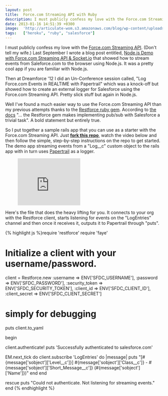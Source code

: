 ```yaml
---
layout: post
title:  Force.com Streaming API with Ruby
description: I must publicly confess my love with the Force.com Streaming API . (Dont tell my wife.) Last September I wrote a blog post entitled, Node.js Demo with Force.com Streaming API & Socket.io that showed how to stream events from Saleforce.com to the browser using Node.js. It was a pretty cool app if you are familiar with Node.js. Then at Dreamforce 12 I did an Un-Conference session called, Log Force.com Events in REALTIME with Papertrail which was a knock-off but showed how to create an external log
date: 2013-01-16 14:51:39 +0300
image:  'http://articulate-wom.s3.amazonaws.com/blog/wp-content/uploads/2013/09/elearning-firehose.jpg'
tags:   ["heroku", "ruby", "salesforce"]
---
```

<p>I must publicly confess my love with the <a href="http://www.salesforce.com/us/developer/docs/api_streaming/index.htm">Force.com Streaming API</a>. (Don't tell my wife.) Last September I wrote a blog post entitled, <a href="/2012/09/07/node-demo-with-force-com-streaming-api-socket-io/">Node.js Demo with Force.com Streaming API & Socket.io</a> that showed how to stream events from Saleforce.com to the browser using Node.js. It was a pretty cool app if you are familiar with Node.js.</p>
<p>Then at Dreamforce '12 I did an Un-Conference session called, "Log Force.com Events in REALTIME with Papertrail" which was a knock-off but showed how to create an external logger for Salesforce using the Force.com Streaming API. Pretty slick stuff but again in Node.js.</p>
<p>Well I've found a much easier way to use the Force.com Streaming API than my previous attempts thanks to the <a href="https://github.com/ejholmes/restforce">Restforce ruby gem</a>. According to <a href="https://github.com/ejholmes/restforce#streaming">the docs</a> "... the Restforce gem makes implementing pub/sub with Salesforce a trivial task". A bold statement but entirely true.</p>
<p>So I put together a sample rails app that you can use as a starter with the Force.com Streaming API. Just <strong><a href="https://github.com/jeffdonthemic/sfdc-rails-papertrail-logger">fork this repo</a></strong>, watch the video below and then follow the simple, step-by-step instructions on the repo to get started. The demo app streaming events from a "Log__c" custom object to the rails app with in turn uses <a href="http://papertrailapp.com">Papertrail</a> as a logger.</p>
<figure class="kg-card kg-embed-card"><iframe width="200" height="150" src="https://www.youtube.com/embed/h1h_vGuIC2U?feature=oembed" frameborder="0" allow="accelerometer; autoplay; clipboard-write; encrypted-media; gyroscope; picture-in-picture" allowfullscreen></iframe></figure><p>Here's the file that does the heavy lifting for you. It connects to your org with the Restforce client, starts listening for events on the "LogEntries" channel and then once it receives it, outputs it to Papertrail through "puts".</p>
{% highlight js %}require 'restforce'
require 'faye'

# Initialize a client with your username/password.
client = Restforce.new :username => ENV['SFDC_USERNAME'],
 :password  => ENV['SFDC_PASSWORD'],
 :security_token => ENV['SFDC_SECURITY_TOKEN'],
 :client_id => ENV['SFDC_CLIENT_ID'],
 :client_secret => ENV['SFDC_CLIENT_SECRET']

# simply for debugging
puts client.to_yaml

begin

 client.authenticate!
 puts 'Successfully authenticated to salesforce.com'

 EM.next_tick do
  client.subscribe 'LogEntries' do |message|
 puts "[#{message['sobject']['Level__c']}] #{message['sobject']['Class__c']} - #{message['sobject']['Short_Message__c']} (#{message['sobject']['Name']})"
  end
 end

rescue
 puts "Could not authenticate. Not listening for streaming events."
end
{% endhighlight %}


